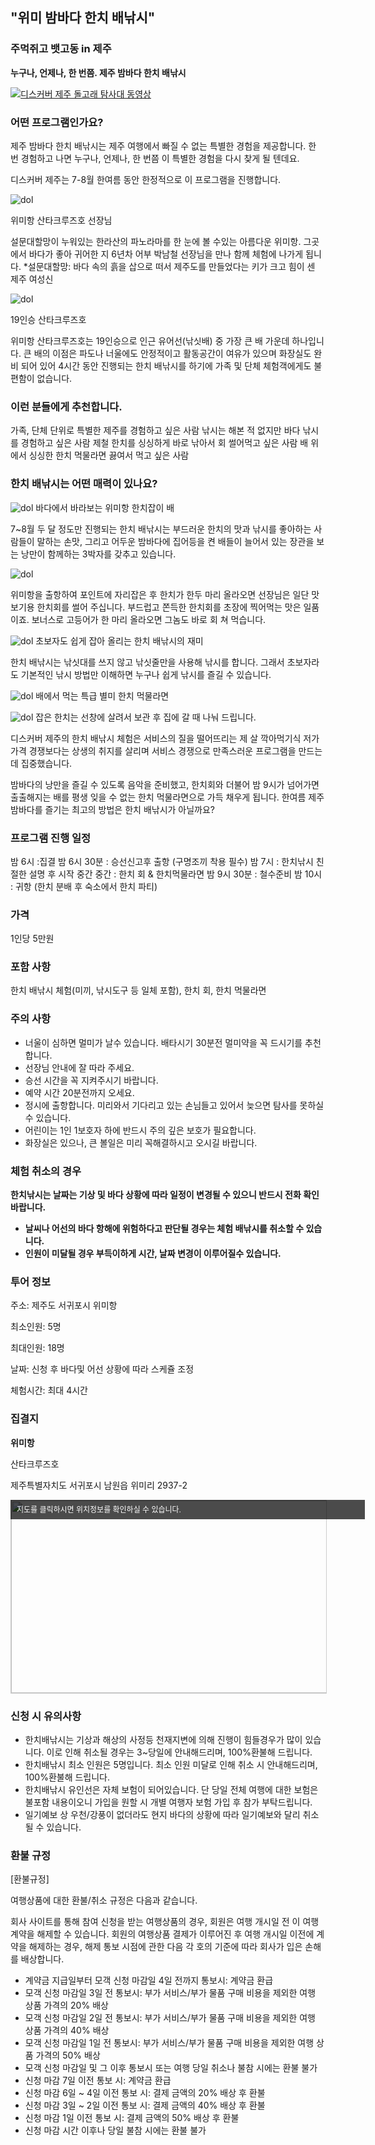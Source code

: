 

## "위미 밤바다 한치 배낚시"
### 주먹쥐고 뱃고동 in 제주

**누구나, 언제나, 한 번쯤. 제주 밤바다 한치 배낚시**

[![디스커버 제주 돌고래 탐사대 동영상](https://img.youtube.com/vi/70T_BBL1tH8/0.jpg)](https://www.youtube.com/watch?v=70T_BBL1tH8)

### 어떤 프로그램인가요?

제주 밤바다 한치 배낚시는 제주 여행에서 빠질 수 없는 특별한 경험을 제공합니다.
한 번 경험하고 나면 누구나, 언제나, 한 번쯤 이 특별한 경험을 다시 찾게 될 텐데요.

디스커버 제주는 7-8월 한여름 동안 한정적으로 이 프로그램을 진행합니다.



![dol](https://s5.postimg.org/3mzlvpgon/image.jpg#center)

위미항 산타크루즈호 선장님





설문대할망이 누워있는 한라산의 파노라마를 한 눈에 볼 수있는 아름다운 위미항.
그곳에서 바다가 좋아 귀어한 지 6년차 어부 박남철 선장님을 만나 함께 체험에 나가게 됩니다.
*설문대할망: 바다 속의 흙을 삽으로 떠서 제주도를 만들었다는 키가 크고 힘이 센 제주 여성신

![dol](https://s5.postimg.org/a38klsp87/image.jpg#center)

19인승 산타크루즈호



위미항 산타크루즈호는 19인승으로 인근 유어선(낚싯배) 중 가장 큰 배 가운데 하나입니다. 
큰 배의 이점은 파도나 너울에도 안정적이고 활동공간이 여유가 있으며 화장실도 완비 되어 있어 
4시간 동안 진행되는 한치 배낚시를 하기에 가족 및 단체 체험객에게도 불편함이 없습니다. 


### 이런 분들에게 추천합니다.

가족, 단체 단위로 특별한 제주를 경험하고 싶은 사람
낚시는 해본 적 없지만 바다 낚시를 경험하고 싶은 사람
제철 한치를 싱싱하게 바로 낚아서 회 썰어먹고 싶은 사람
배 위에서 싱싱한 한치 먹물라면 끓여서 먹고 싶은 사람

### 한치 배낚시는 어떤 매력이 있나요?

![dol](https://s5.postimg.org/6pvqlc69j/image.jpg#center)
바다에서 바라보는 위미항 한치잡이 배


 
7~8월 두 달 정도만 진행되는 한치 배낚시는 부드러운 한치의 맛과 낚시를 좋아하는 사람들이 말하는 손맛, 
그리고 어두운 밤바다에 집어등을 켠 배들이 늘어서 있는 장관을 보는 낭만이 함께하는 3박자를 갖추고 있습니다. 

![dol](https://s5.postimg.org/70394okvr/image.jpg#center)

위미항을 출항하여 포인트에 자리잡은 후 한치가 한두 마리 올라오면 선장님은 일단 맛보기용 한치회를 썰어 주십니다. 
부드럽고 쫀득한 한치회를 초장에 찍어먹는 맛은 일품이죠. 
보너스로 고등어가 한 마리 올라오면 그놈도 바로 회 쳐 먹습니다. 

![dol](https://s5.postimg.org/idpsfvvef/image.jpg#center)
초보자도 쉽게 잡아 올리는 한치 배낚시의 재미




한치 배낚시는 낚싯대를 쓰지 않고 낚싯줄만을 사용해 낚시를 합니다.
그래서 초보자라도 기본적인 낚시 방법만 이해하면 누구나 쉽게 낚시를 즐길 수 있습니다.

![dol](https://s5.postimg.org/kxq0nq8c7/image.jpg#center)
배에서 먹는 특급 별미 한치 먹물라면




![dol](https://s5.postimg.org/7uue4gi47/image.jpg#center)
잡은 한치는 선창에 살려서 보관 후 집에 갈 때 나눠 드립니다.




디스커버 제주의 한치 배낚시 체험은 서비스의 질을 떨어뜨리는 제 살 깍아먹기식 저가 가격 경쟁보다는 
상생의 취지를 살리며 서비스 경쟁으로 만족스러운 프로그램을 만드는데 집중했습니다.  

밤바다의 낭만을 즐길 수 있도록 음악을 준비했고, 
한치회와 더불어 밤  9시가 넘어가면 출출해지는 배를 평생 잊을 수 없는 한치 먹물라면으로 가득 채우게 됩니다.
한여름 제주 밤바다를 즐기는 최고의 방법은 한치 배낚시가 아닐까요?


### 프로그램 진행 일정
밤 6시 :집결 
밤 6시 30분 : 승선신고후 출항 (구명조끼 착용 필수) 
밤 7시 : 한치낚시 친절한 설명 후 시작
중간 중간 : 한치 회 & 한치먹물라면 
밤 9시 30분 : 철수준비 
밤 10시 : 귀항 (한치 분배 후 숙소에서 한치 파티) 

### 가격
1인당 5만원

### 포함 사항
한치 배낚시 체험(미끼, 낚시도구 등 일체 포함), 한치 회, 한치 먹물라면

### 주의 사항
  - 너울이 심하면 멀미가 날수 있습니다. 배타시기 30분전 멀미약을 꼭 드시기를 추천합니다.
  - 선장님 안내에 잘 따라 주세요.
  - 승선 시간을 꼭 지켜주시기 바랍니다. 
  - 예약 시간 20분전까지 오세요.
  - 정시에 출항합니다. 미리와서 기다리고 있는 손님들고 있어서 늦으면 탐사를 못하실 수 있습니다.
  - 어린이는 1인 1보호자 하에 반드시 주의 깊은 보호가 필요합니다.
  - 화장실은 있으나, 큰 볼일은 미리 꼭해결하시고 오시길 바랍니다.

### 체험 취소의 경우
**한치낚시는 날짜는 기상 및 바다 상황에 따라 일정이 변경될 수 있으니 반드시 전화 확인 바랍니다.**

* **날씨나 어선의 바다 항해에 위험하다고 판단될 경우는 체험 배낚시를 취소할 수 있습니다.**
* **인원이 미달될 경우 부득이하게 시간, 날짜 변경이 이루어질수 있습니다.**

### 투어 정보
주소: 제주도 서귀포시 위미항

최소인원: 5명

최대인원: 18명

날짜: 신청 후 바다및 어선 상황에 따라 스케쥴 조정

체험시간: 최대 4시간

### 집결지

**위미항**

산타크루즈호

제주특별자치도 서귀포시 남원읍 위미리 2937-2 

<a href="http://map.daum.net/?urlX=420543&urlY=-61677&urlLevel=3&map_type=TYPE_MAP&map_hybrid=false&SHOWMARK=true" target="_blank"><span style="background:#000;position:absolute;width:557px;opacity:.7;filter:alpha(opacity=70);color:#fff;overflow:hidden;font:12px/1.5 Dotum, '돋움', sans-serif;text-decoration:none;padding:7px 0px 0px 10px; height: 24px;">지도를 클릭하시면 위치정보를 확인하실 수 있습니다.</span><img width="565" height="308" src="http://map2.daum.net/map/mapservice?MX=420543&MY=-61677&SCALE=2.5&IW=565&IH=308&COORDSTM=WCONGNAMUL" style="border:1px solid #ccc"></a>



### 신청 시 유의사항
- 한치배낚시는 기상과 해상의 사정등 천재지변에 의해 진행이 힘들경우가 많이 있습니다.
이로 인해 취소될 경우는 3~당일에 안내해드리며, 100%환불해 드립니다.
- 한치배낚시 최소 인원은 5명입니다. 최소 인원 미달로 인해 취소 시 안내해드리며, 100%환불해 드립니다.
- 한치배낚시 유인선은 자체 보험이 되어있습니다. 단 당일 전체 여행에 대한 보험은 불포함 내용이오니 가입을 원할 시 개별 여행자 보험 가입 후 참가 부탁드립니다.
- 일기예보 상 우천/강풍이 없더라도 현지 바다의 상황에 따라 일기예보와 달리 취소될 수 있습니다.

### 환불 규정
[환불규정]

여행상품에 대한 환불/취소 규정은 다음과 같습니다.

회사 사이트를 통해 참여 신청을 받는 여행상품의 경우, 회원은 여행 개시일 전 이 여행 계약을 해제할 수 있습니다. 회원의 여행상품 결제가 이루어진 후 여행 개시일 이전에 계약을 해제하는 경우, 해제 통보 시점에 관한 다음 각 호의 기준에 따라 회사가 입은 손해를 배상합니다.

* 계약금 지급일부터 모객 신청 마감일 4일 전까지 통보시: 계약금 환급
* 모객 신청 마감일 3일 전 통보시: 부가 서비스/부가 물품 구매 비용을 제외한 여행 상품 가격의 20% 배상
* 모객 신청 마감일 2일 전 통보시: 부가 서비스/부가 물품 구매 비용을 제외한 여행 상품 가격의 40% 배상
* 모객 신청 마감일 1일 전 통보시: 부가 서비스/부가 물품 구매 비용을 제외한 여행 상품 가격의 50% 배상
* 모객 신청 마감일 및 그 이후 통보시 또는 여행 당일 취소나 불참 시에는 환불 불가
* 신청 마감 7일 이전 통보 시: 계약금 환급 
* 신청 마감 6일 ~ 4일 이전 통보 시: 결제 금액의 20% 배상 후 환불 
* 신청 마감 3일 ~ 2일 이전 통보 시: 결제 금액의 40% 배상 후 환불 
* 신청 마감 1일 이전 통보 시: 결제 금액의 50% 배상 후 환불 
* 신청 마감 시간 이후나 당일 불참 시에는 환불 불가

